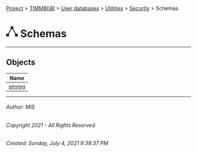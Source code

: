 #### 

[Project](../../../../../index.md) > [TIMMBI\\BI](../../../../index.md) > [User databases](../../../index.md) > [Utilities](../../index.md) > [Security](../index.md) > Schemas

# ![Schemas](../../../../../Images/Schema32.png) Schemas

---

## <a name="#objects"></a>Objects

| Name |
|---|
| [simreg](simreg.md) |


---

###### Author:  MIS

###### Copyright 2021 - All Rights Reserved

###### Created: Sunday, July 4, 2021 9:38:37 PM

